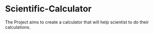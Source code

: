 # Scientific-Calculator
The Project aims to create a calculator that will help scientist to do their calculations.
